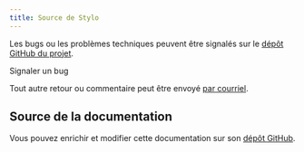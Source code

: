 ```yaml
---
title: Source de Stylo
---
```


Les bugs ou les problèmes techniques peuvent être signalés sur le [dépôt GitHub du projet](https://github.com/EcrituresNumeriques/stylo/issues).

<link-button href="https://github.com/EcrituresNumeriques/stylo/issues/new" color="hyperlink">Signaler un bug</hyperlink>

Tout autre retour ou commentaire peut être envoyé [par courriel](crc.ecrituresnumeriques@gmail.com).

## Source de la documentation

Vous pouvez enrichir et modifier cette documentation sur son [dépôt GitHub](https://github.com/EcrituresNumeriques/stylo/tree/master/docs).
